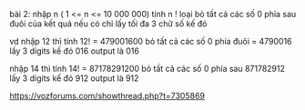 
bài 2:
nhập n ( 1 <= n <= 10 000 000)
tính n !
loại bỏ tất cả các số 0 phỉa sau đuôi của kết quả nếu có
chỉ lấy tối đa 3 chữ số kế đó

vd
nhập 12
thì tính 12! = 479001600
bỏ tất cả các số 0 phía đuôi = 4790016
lấy 3 digits kế đó 016
output là 016

nhập 14
thì tính 14! = 87178291200
bỏ tất cả các số 0 phía sau 871782912
lấy 3 digits kế đó 912
output là 912

https://vozforums.com/showthread.php?t=7305869
